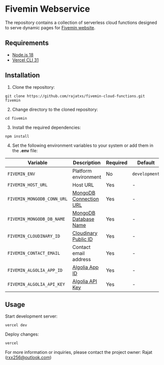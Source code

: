 # Fivemin Webservice

The repository contains a collection of serverless cloud functions designed to serve dynamic pages for [Fivemin website](https://www.fivemin.in).

## Requirements

- [Node.js 18](https://nodejs.org/en/download)
- [Vercel CLI 31](https://vercel.com/docs/cli)

## Installation

1. Clone the repository:

```shell
git clone https://github.com/rajatxs/fivemin-cloud-functions.git fivemin
```

2. Change directory to the cloned repository:

```shell
cd fivemin
```

3. Install the required dependencies:

```shell
npm install
```

4. Set the following environment variables to your system or add them in the **.env** file:

| Variable | Description | Required | Default |
|----------|-------------|----------|---------|
| ```FIVEMIN_ENV``` | Platform environment | No | `development` |
| ```FIVEMIN_HOST_URL``` | Host URL | Yes | - |
| ```FIVEMIN_MONGODB_CONN_URL``` | [MongoDB Connection URL](https://www.mongodb.com) | Yes | - |
| ```FIVEMIN_MONGODB_DB_NAME``` | [MongoDB Database Name](https://www.mongodb.com) | Yes | - |
| ```FIVEMIN_CLOUDINARY_ID``` | [Cloudinary Public ID](https://cloudinary.com) | Yes | - |
| ```FIVEMIN_CONTACT_EMAIL``` | Contact email address | Yes | - |
| ```FIVEMIN_ALGOLIA_APP_ID``` | [Algolia App ID](https://www.algolia.com) | Yes | - |
| ```FIVEMIN_ALGOLIA_API_KEY``` | [Algolia API Key](https://www.algolia.com) | Yes | - |

## Usage

Start development server:

```shell
vercel dev
```

Deploy changes:

```shell
vercel
```

For more information or inquiries, please contact the project owner: Rajat (rxx256@outlook.com)
